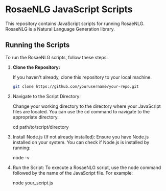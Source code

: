 # RosaeNLG JavaScript Scripts

This repository contains JavaScript scripts for running RosaeNLG. RosaeNLG is a Natural Language Generation library.

## Running the Scripts

To run the RosaeNLG scripts, follow these steps:

1. **Clone the Repository:**

   If you haven't already, clone this repository to your local machine.

   ```bash
   git clone https://github.com/yourusername/your-repo.git

2. Navigate to the Script Directory:

   Change your working directory to the directory where your JavaScript files are located. You can use the cd command to navigate to the appropriate directory.

   cd path/to/script/directory

3. Install Node.js (If not already installed):
   Ensure you have Node.js installed on your system. You can check if Node.js is installed by running:

   node -v

5. Run the Script:
   To execute a RosaeNLG script, use the node command followed by the name of the JavaScript file. For example:

   node your_script.js


